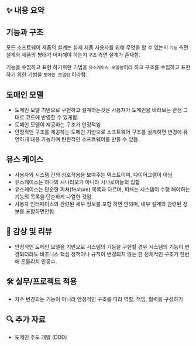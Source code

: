 
## ✨ 내용 요약

## 기능과 구조

모든 소프트웨어 제품의 설계는 실제 제품 사용자를 위해 무엇을 할 수 있는지 `기능` 측면 설계와 제품의 형태가 어떠해야 하는지 `구조` 측면 설계가 존재함.

기능을 수집하고 표현 하기위한 기법을 `유스케이스 모델링`이라 하고 구조를 수집하고 표현하기 위한 기법을 `도메인 모델링` 이라함.

## 도메인 모델

- 도메인 모델 기반으로 구현하고 설계하는것은 사용자가 도메인을 바라보는 관점 그대로 코드에 반영할 수 있게함.
- 도메인 모델이 제공하는 구조가 안정적임
- 안정적인 구조를 제공하는 도메인 기반으로 소프트웨어 구조를 설계하면 변경에 유연하게 대응 가능하며 탄련적인 소프트웨어를 만들 수 있음.

## 유스 케이스

- 사용자와 시스템 간의 상호작용을 보여주는 텍스트이며, 다이어그램이 아님
- 유스케이스는 하나의 시나리오가 아니라 시나로이들의 집합
- 유스케이스는 단순한 피쳐(feature) 목록과 다르며, 피쳐는 시스템이 수행 해야하는 기능의 목록을 단순하게 나열한 것임.
- 사용자 인터페이스와 관련된 세부 정보를 포함 하면 안되며, 내부 설계와 관련된 정보를 포함하면안됨

## 📝 감상 및 리뷰

- 안정적인 도메인 모델을 기반으로 시스템의 기능을 구현할 경우 시스템의 기능이 변경되더라도 비즈니스 핵심 정책이나 규칙이 변경되지 않는 한 전체적인 구조가 한번에 흔들리지 안흥ㅁ.

## 🛠️ 실무/프로젝트 적용

- 자주 변경되는 기능이 아니라 안정적인 구조를 따라 역할, 책임, 협력을 구성하기

## 🔍 추가 자료

- 도메인 주도 개발 (DDD)